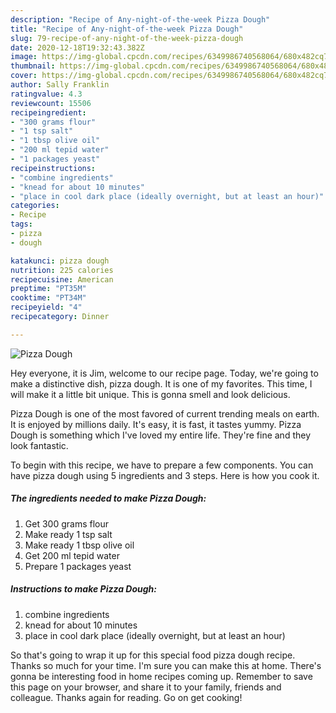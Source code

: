 ```yaml
---
description: "Recipe of Any-night-of-the-week Pizza Dough"
title: "Recipe of Any-night-of-the-week Pizza Dough"
slug: 79-recipe-of-any-night-of-the-week-pizza-dough
date: 2020-12-18T19:32:43.382Z
image: https://img-global.cpcdn.com/recipes/6349986740568064/680x482cq70/pizza-dough-recipe-main-photo.jpg
thumbnail: https://img-global.cpcdn.com/recipes/6349986740568064/680x482cq70/pizza-dough-recipe-main-photo.jpg
cover: https://img-global.cpcdn.com/recipes/6349986740568064/680x482cq70/pizza-dough-recipe-main-photo.jpg
author: Sally Franklin
ratingvalue: 4.3
reviewcount: 15506
recipeingredient:
- "300 grams flour"
- "1 tsp salt"
- "1 tbsp olive oil"
- "200 ml tepid water"
- "1 packages yeast"
recipeinstructions:
- "combine ingredients"
- "knead for about 10 minutes"
- "place in cool dark place (ideally overnight, but at least an hour)"
categories:
- Recipe
tags:
- pizza
- dough

katakunci: pizza dough 
nutrition: 225 calories
recipecuisine: American
preptime: "PT35M"
cooktime: "PT34M"
recipeyield: "4"
recipecategory: Dinner

---
```



![Pizza Dough](https://img-global.cpcdn.com/recipes/6349986740568064/680x482cq70/pizza-dough-recipe-main-photo.jpg)

Hey everyone, it is Jim, welcome to our recipe page. Today, we're going to make a distinctive dish, pizza dough. It is one of my favorites. This time, I will make it a little bit unique. This is gonna smell and look delicious.

Pizza Dough is one of the most favored of current trending meals on earth. It is enjoyed by millions daily. It's easy, it is fast, it tastes yummy. Pizza Dough is something which I've loved my entire life. They're fine and they look fantastic.




To begin with this recipe, we have to prepare a few components. You can have pizza dough using 5 ingredients and 3 steps. Here is how you cook it.

<!--inarticleads1-->

##### The ingredients needed to make Pizza Dough:

1. Get 300 grams flour
1. Make ready 1 tsp salt
1. Make ready 1 tbsp olive oil
1. Get 200 ml tepid water
1. Prepare 1 packages yeast




<!--inarticleads2-->

##### Instructions to make Pizza Dough:

1. combine ingredients
1. knead for about 10 minutes
1. place in cool dark place (ideally overnight, but at least an hour)




So that's going to wrap it up for this special food pizza dough recipe. Thanks so much for your time. I'm sure you can make this at home. There's gonna be interesting food in home recipes coming up. Remember to save this page on your browser, and share it to your family, friends and colleague. Thanks again for reading. Go on get cooking!
